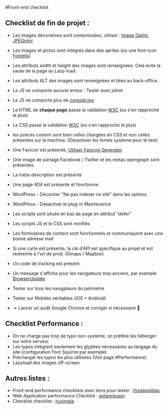 #Front-end checklist

## Checklist de fin de projet :

* Les images décoratives sont compressées, utiliser : [Image Optim](https://imageoptim.com/fr), [JPEGmini](https://www.jpegmini.com/)
* Les images et pictos sont intégrés dans des sprites (ou une font-icon [Fontello](http://fontello.com/))
* Les attributs width et height des images sont renseignées. Cela évite la saute de la page au Lazy-load.
* Les attributs ALT des images sont renseignées et liées au back-office.

* Le JS ne comporte aucune erreur : Tester avec jshint
* Le JS ne comporte plus de [console.log](https://www.npmjs.com/package/gulp-strip-debug)

* Le HTML de **chaque page** passe la validation [W3C](https://validator.w3.org/) (ou s'en rapproche le plus)
* Le CSS passe la validation [W3C](https://jigsaw.w3.org/css-validator/) (ou s'en rapproche le plus)
* les polices custom sont bien celles chargées en CSS et non celles présentes sur la machine. (Désactiver les fontes système pour le test)

* Une Favicon est présente, [Utiliser Favicon Generator](https://realfavicongenerator.net/)
* Une image de partage Facebook / Twitter et les metas opengraph sont présentes.
* La meta-description est présente
* Une page 404 est présente et fonctionne
* WordPress - Décocher "Ne pas indexer ce site" dans les options
* WordPress - Désactiver le plug-in Maintenance

* Les scripts sont situés en bas de page en attribut "defer"
* Les scripts JS et le CSS sont minifiés
* Les formulaires de contact sont fonctionnels et communiquent avec une bonne adresse mail
* Si une carte est présente, la clé d'API est spécifique au projet et est restreinte à l'url de prod. (Gmaps / Mapbox)
* Un code de tracking est présent.

* Un message s'affiche pour les navigateurs trop anciens, par exemple [BrowserUpdate](https://browser-update.org/)

* Tester sur tous les navigateurs du périmètre
* Tester sur Mobiles véritables (iOS + Android)

* -> Lancer un audit Google Chrome et corriger si nécessaire 🔨


## Checklist Performance :

* On ne charge pas trop de typo non-système, on préfère les héberger sur notre serveur.
* Les typos intègrent seulement les glyphes nécessaires au langage du site (configuration Font Squirrel par exemple)
* Précharger les typos les plus utilisées (Voir page #Performance)
* Lazyload des images off-screen

## Autres listes :

* Front-end performance checklists avec liens pour tester : [thedaviddias](https://github.com/thedaviddias/Front-End-Performance-Checklist)
* Web Application performance Checklist : [antarestupin](https://github.com/antarestupin/performance-checklist)
* Checklist checklist : [huyingjie](https://github.com/huyingjie/Checklist-Checklist)
